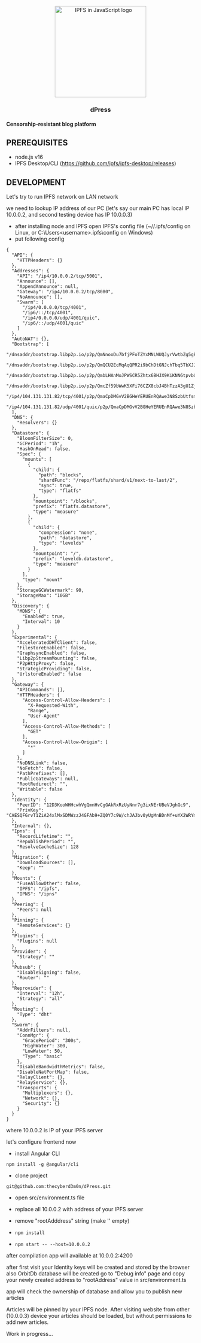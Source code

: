<p align="center">
  <a href="https://js.ipfs.io" title="JS IPFS">
    <img src="https://ipfs.io/ipfs/Qme6KJdKcp85TYbLxuLV7oQzMiLremD7HMoXLZEmgo6Rnh/js-ipfs-sticker.png" alt="IPFS in JavaScript logo" width="244" />
  </a>
</p>

<h3 align="center"><b>dPress</b></h3>
<h4>Censorship-resistant blog platform</h4>


## PREREQUISITES

- node.js v16
- IPFS Desktop/CLI (https://github.com/ipfs/ipfs-desktop/releases)


## DEVELOPMENT

Let's try to run IPFS network on LAN network

we need to lookup IP address of our PC (let's say our main PC has local IP 10.0.0.2, and second testing device has IP 10.0.0.3)
- after installing node and IPFS open IPFS's config file (~/<username>/.ipfs/config on Linux, or C:\Users\<username>\.ipfs\config on Windows)
- put following config
```
{
  "API": {
    "HTTPHeaders": {}
  },
  "Addresses": {
    "API": "/ip4/10.0.0.2/tcp/5001",
    "Announce": [],
    "AppendAnnounce": null,
    "Gateway": "/ip4/10.0.0.2/tcp/8080",
    "NoAnnounce": [],
    "Swarm": [
      "/ip4/0.0.0.0/tcp/4001",
      "/ip6/::/tcp/4001",
      "/ip4/0.0.0.0/udp/4001/quic",
      "/ip6/::/udp/4001/quic"
    ]
  },
  "AutoNAT": {},
  "Bootstrap": [
    "/dnsaddr/bootstrap.libp2p.io/p2p/QmNnooDu7bfjPFoTZYxMNLWUQJyrVwtbZg5gBMjTezGAJN",
    "/dnsaddr/bootstrap.libp2p.io/p2p/QmQCU2EcMqAqQPR2i9bChDtGNJchTbq5TbXJJ16u19uLTa",
    "/dnsaddr/bootstrap.libp2p.io/p2p/QmbLHAnMoJPWSCR5Zhtx6BHJX9KiKNN6tpvbUcqanj75Nb",
    "/dnsaddr/bootstrap.libp2p.io/p2p/QmcZf59bWwK5XFi76CZX8cbJ4BhTzzA3gU1ZjYZcYW3dwt",
    "/ip4/104.131.131.82/tcp/4001/p2p/QmaCpDMGvV2BGHeYERUEnRQAwe3N8SzbUtfsmvsqQLuvuJ",
    "/ip4/104.131.131.82/udp/4001/quic/p2p/QmaCpDMGvV2BGHeYERUEnRQAwe3N8SzbUtfsmvsqQLuvuJ"
  ],
  "DNS": {
    "Resolvers": {}
  },
  "Datastore": {
    "BloomFilterSize": 0,
    "GCPeriod": "1h",
    "HashOnRead": false,
    "Spec": {
      "mounts": [
        {
          "child": {
            "path": "blocks",
            "shardFunc": "/repo/flatfs/shard/v1/next-to-last/2",
            "sync": true,
            "type": "flatfs"
          },
          "mountpoint": "/blocks",
          "prefix": "flatfs.datastore",
          "type": "measure"
        },
        {
          "child": {
            "compression": "none",
            "path": "datastore",
            "type": "levelds"
          },
          "mountpoint": "/",
          "prefix": "leveldb.datastore",
          "type": "measure"
        }
      ],
      "type": "mount"
    },
    "StorageGCWatermark": 90,
    "StorageMax": "10GB"
  },
  "Discovery": {
    "MDNS": {
      "Enabled": true,
      "Interval": 10
    }
  },
  "Experimental": {
    "AcceleratedDHTClient": false,
    "FilestoreEnabled": false,
    "GraphsyncEnabled": false,
    "Libp2pStreamMounting": false,
    "P2pHttpProxy": false,
    "StrategicProviding": false,
    "UrlstoreEnabled": false
  },
  "Gateway": {
    "APICommands": [],
    "HTTPHeaders": {
      "Access-Control-Allow-Headers": [
        "X-Requested-With",
        "Range",
        "User-Agent"
      ],
      "Access-Control-Allow-Methods": [
        "GET"
      ],
      "Access-Control-Allow-Origin": [
        "*"
      ]
    },
    "NoDNSLink": false,
    "NoFetch": false,
    "PathPrefixes": [],
    "PublicGateways": null,
    "RootRedirect": "",
    "Writable": false
  },
  "Identity": {
    "PeerID": "12D3KooWHHcwhVgQmnHvCgGAkRxRzUyNnr7g3ixNErUBeVJghGc9",
    "PrivKey": "CAESQFGrvT1ZiA24xlMxSDMWzzJ4GFAb9+ZQ0Y7c9W/chJAJbv0yUgMnBDnMf+uYX2WRYmCIT3g82LpTk/a+1jP+J+I="
  },
  "Internal": {},
  "Ipns": {
    "RecordLifetime": "",
    "RepublishPeriod": "",
    "ResolveCacheSize": 128
  },
  "Migration": {
    "DownloadSources": [],
    "Keep": ""
  },
  "Mounts": {
    "FuseAllowOther": false,
    "IPFS": "/ipfs",
    "IPNS": "/ipns"
  },
  "Peering": {
    "Peers": null
  },
  "Pinning": {
    "RemoteServices": {}
  },
  "Plugins": {
    "Plugins": null
  },
  "Provider": {
    "Strategy": ""
  },
  "Pubsub": {
    "DisableSigning": false,
    "Router": ""
  },
  "Reprovider": {
    "Interval": "12h",
    "Strategy": "all"
  },
  "Routing": {
    "Type": "dht"
  },
  "Swarm": {
    "AddrFilters": null,
    "ConnMgr": {
      "GracePeriod": "300s",
      "HighWater": 300,
      "LowWater": 50,
      "Type": "basic"
    },
    "DisableBandwidthMetrics": false,
    "DisableNatPortMap": false,
    "RelayClient": {},
    "RelayService": {},
    "Transports": {
      "Multiplexers": {},
      "Network": {},
      "Security": {}
    }
  }
}
```

where 10.0.0.2 is IP of your IPFS server

let's configure frontend now

- install Angular CLI
```
npm install -g @angular/cli
```
- clone project
```
git@github.com:thecyberd3m0n/dPress.git
```

- open src/environment.ts file

- replace all 10.0.0.2 with address of your IPFS server
- remove "rootAdddress" string (make '' empty)

- `npm install`
- `npm start -- --host=10.0.0.2`

after compilation app will available at 10.0.0.2:4200

after first visit your Identity keys will be created and stored by the browser
also OrbitDb database will be created
go to "Debug info" page and copy your newly created address to "rootAddress" value in src/environment.ts

app will check the ownership of database and allow you to publish new articles

Articles will be pinned by your IPFS node. After visiting website from other (10.0.0.3) device your articles should be loaded, but without permissions to add new articles.

Work in progress...
